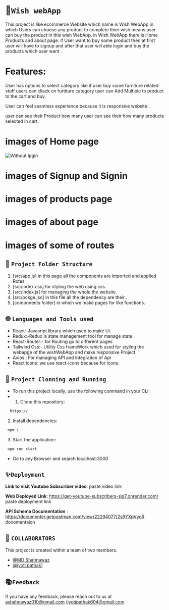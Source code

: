 # 💫`Wish webApp`
This project is like ecommerce Website which name is Wish WebApp in which Users can choose any product to complete thier wish means user can buy the product in this wish WebApp. in Wish WebApp there is Home Products and about page. if User want to buy some product then at first user will have to signup and after that user will able login and buy the products which user want .

# Features:

User has options to select category like if user buy some furniture related stuff users can cliack on furtiture category user can Add Multiple to product to the cart and buy.
 
User can feel seamless experience because it is responsive website .

user can see their Product how many user can see their how many products selected in cart.

# images of Home page 
![Without lpgin](https://github.com/Shahnawaz1967/naukari-web/assets/127391541/a4337ff6-f1f4-4154-8d28-5127a92779d4)

# images  of Signup and Signin

# images of products page

# images of about page

# images of some of routes 


##  🌿 `Project Folder Structure`
1. [src/app.js]  in this page all the components are imported and applied Rotes
2. [src/index.css]  for styling the web using css.
3. [src/index.js]  for managing the whole the website.
4. [src/pckge.jso]  in this file all the dependency are their .
5. [components folder]  in which we make pages for like functions.

## 🌐 `Languages and Tools used`
  - React:-Javasript library which used to make Ui.
  - Redux:-Redux is state management tool for manage state.
  - React-Router:- for Routing go to different pages
  - Tailwind Css:- Utility Css frameWork which used for styling the webapge of the wishWebApp and make responsive Project.
  - Axios : For managing API and integration of Api
  - React icons: we use react-icons because for icons. 


## 🔧 `Project Clonning and Running`
- To run this project locally, use the following command in your CLI:
- 1. Clone this repository:

```bash
  https://
```

2. Install dependencies:

```bash
 npm i
```

3. Start the application:

```bash
 npm run start
```
- Go to any Browser and search localhost:3000

## ✨`Deployment`

**Link to visit Youtube Subscriber video**: paste video link

**Web Deployed Link**: https://get-youtube-subscribers-sjg7.onrender.com/ paste deployment link

**API Schema Documentation** : https://documenter.getpostman.com/view/22294077/2s9YXpVyoR docomentaion

## 🎋 `COLLABORATORS`
This project is created within a team of two members.
- [@MD Shahnawaz](https://github.com/Shahnawaz1967)
- [@jyoti pathak](https://github.com/Irshad7788github)]

##  📚`Feedback`

If you have any feedback, please reach out to us at ashahnawaz010@gmail.com /jyotipathak604@gmail.com


